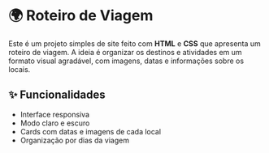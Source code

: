 # 🌍 Roteiro de Viagem

Este é um projeto simples de site feito com **HTML** e **CSS** que apresenta um roteiro de viagem. A ideia é organizar os destinos e atividades em um formato visual agradável, com imagens, datas e informações sobre os locais.

## ✨ Funcionalidades

- Interface responsiva
- Modo claro e escuro
- Cards com datas e imagens de cada local
- Organização por dias da viagem
